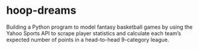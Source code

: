 # hoop-dreams
Building a Python program to model fantasy basketball games by using the Yahoo Sports API to scrape player statistics and calculate each team’s expected number of points in a head-to-head 9-category league.
